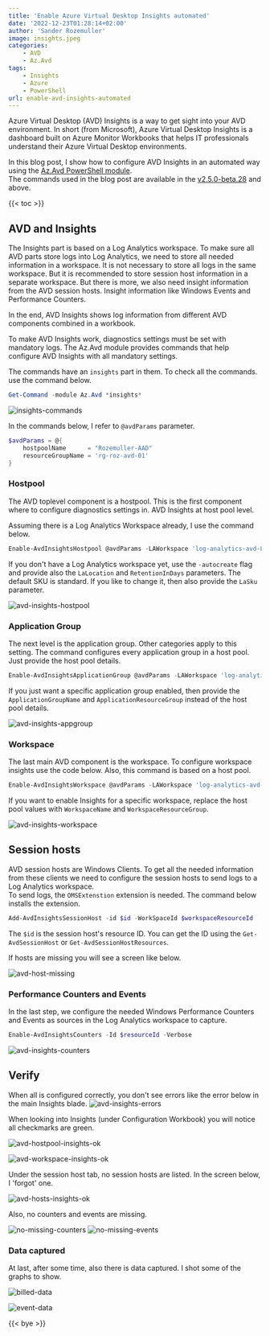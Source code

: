 ```yaml
---
title: 'Enable Azure Virtual Desktop Insights automated'
date: '2022-12-23T01:28:14+02:00'
author: 'Sander Rozemuller'
image: insights.jpeg
categories:
    - AVD
    - Az.Avd
tags:
    - Insights
    - Azure
    - PowerShell
url: enable-avd-insights-automated
---
```


Azure Virtual Desktop (AVD) Insights is a way to get sight into your AVD environment. In short (from Microsoft), Azure Virtual Desktop Insights is a dashboard built on Azure Monitor Workbooks that helps IT professionals understand their Azure Virtual Desktop environments. 

In this blog post, I show how to configure AVD Insights in an automated way using the [Az.Avd PowerShell module](https://www.powershellgallery.com/packages/Az.Avd/).   
The commands used in the blog post are available in the [v2.5.0-beta.28](https://github.com/srozemuller/AzAvd/releases/tag/v2.5.0-beta.28) and above.

{{< toc >}}

## AVD and Insights
The Insights part is based on a Log Analytics workspace. To make sure all AVD parts store logs into Log Analytics, we need to store all needed information in a workspace. It is not necessary to store all logs in the same workspace. But it is recommended to store session host information in a separate workspace. But there is more, we also need insight information from the AVD session hosts. Insight information like Windows Events and Performance Counters.  

In the end, AVD Insights shows log information from different AVD components combined in a workbook. 

To make AVD Insights work, diagnostics settings must be set with mandatory logs. The Az.Avd module provides commands that help configure AVD Insights with all mandatory settings. 

The commands have an ```insights``` part in them. To check all the commands. use the command below.

```powershell
Get-Command -module Az.Avd *insights*
```

![insights-commands](insights-commands.png)

In the commands below, I refer to ```@avdParams``` parameter. 
```powershell
$avdParams = @{
    hostpoolName      = "Rozemuller-AAD"
    resourceGroupName = 'rg-roz-avd-01'
}
```

### Hostpool
The AVD toplevel component is a hostpool. This is the first component where to configure diagnostics settings in. 
AVD Insights at host pool level.

Assuming there is a Log Analytics Workspace already, I use the command below.

```powershell
Enable-AvdInsightsHostpool @avdParams -LAWorkspace 'log-analytics-avd-89608' -LaResourceGroupName 'rg-roz-avd-mon' -DiagnosticsName 'avdInsights' -Verbose
```

If you don't have a Log Analytics workspace yet, use the ```-autocreate``` flag and provide also the ```LaLocation``` and ```RetentionInDays``` parameters. The default SKU is standard. If you like to change it, then also provide the ```LaSku``` parameter.

![avd-insights-hostpool](avd-insights-hostpool.png)

### Application Group
The next level is the application group. Other categories apply to this setting. The command configures every application group in a host pool. Just provide the host pool details.

```powershell
Enable-AvdInsightsApplicationGroup @avdParams -LAWorkspace 'log-analytics-avd-89608' -LaResourceGroupName 'rg-roz-avd-mon' -DiagnosticsName 'avdInsights' -Verbose
```

If you just want a specific application group enabled, then provide the ```ApplicationGroupName``` and ```ApplicationResourceGroup``` instead of the host pool details.

![avd-insights-appgroup](avd-insights-appgroup.png)

### Workspace
The last main AVD component is the workspace. To configure workspace insights use the code below.
Also, this command is based on a host pool.

```powershell
Enable-AvdInsightsWorkspace @avdParams -LAWorkspace 'log-analytics-avd-89608' -LaResourceGroupName 'rg-roz-avd-mon' -DiagnosticsName 'AVDInsights' -Verbose
```

If you want to enable Insights for a specific workspace, replace the host pool values with ```WorkspaceName``` and ```WorkspaceResourceGroup```.

![avd-insights-workspace](avd-insights-workspace.png)

## Session hosts
AVD session hosts are Windows Clients. To get all the needed information from these clients we need to configure the session hosts to send logs to a Log Analytics workspace.   
To send logs, the ```OMSExtenstion``` extension is needed. The command below installs the extension.

```powershell
Add-AvdInsightsSessionHost -id $id -WorkSpaceId $workspaceResourceId
```

The ```$id``` is the session host's resource ID. You can get the ID using the ```Get-AvdSessionHost``` or ```Get-AvdSessionHostResources```.

If hosts are missing you will see a screen like below.

![avd-host-missing](avd-host-missing.png)


### Performance Counters and Events
In the last step, we configure the needed Windows Performance Counters and Events as sources in the Log Analytics workspace to capture. 

```powershell
Enable-AvdInsightsCounters -Id $resourceId -Verbose
```
![avd-insights-counters](avd-insights-counters.png)

## Verify
When all is configured correctly, you don't see errors like the error below in the main Insights blade.
![avd-insights-errors](avd-insights-errors.png)

When looking into Insights (under Configuration Workbook) you will notice all checkmarks are green.

![avd-hostpool-insights-ok](avd-hostpool-insights-ok.png)

![avd-workspace-insights-ok](avd-workspace-insights-ok.png)

Under the session host tab, no session hosts are listed. In the screen below, I 'forgot' one.

![avd-hosts-insights-ok](avd-hosts-insights-ok.png)

Also, no counters and events are missing.

![no-missing-counters](no-missing-counters.png)
![no-missing-events](no-missing-events.png)

### Data captured
At last, after some time, also there is data captured. I shot some of the graphs to show.

![billed-data](billed-data.png)

![event-data](event-data.png)

{{< bye >}}